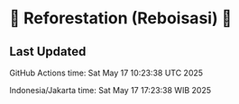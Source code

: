
# 🌳 Reforestation (Reboisasi) 🌲

## Last Updated

GitHub Actions time: Sat May 17 10:23:38 UTC 2025

Indonesia/Jakarta time: Sat May 17 17:23:38 WIB 2025
